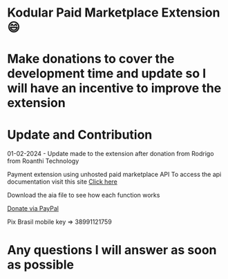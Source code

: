 # Kodular Paid Marketplace Extension :smile:
# Make donations to cover the development time and update so I will have an incentive to improve the extension

# Update and Contribution

01-02-2024 - Update made to the extension after donation from Rodrigo from Roanthi Technology

Payment extension using unhosted paid marketplace API
To access the api documentation visit this site
<a href='https://www.mercadopago.com.br/developers/pt/reference'>Click here</a>

Download the aia file to see how each function works

<a href='https://www.paypal.com/paypalme/andreferreira481'>Donate via PayPal</a>

Pix Brasil mobile key => 38991121759

# Any questions I will answer as soon as possible

